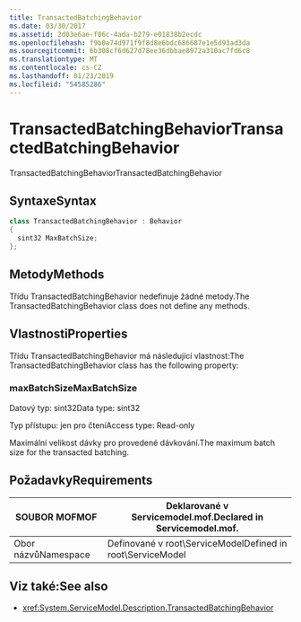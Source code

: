 ```yaml
---
title: TransactedBatchingBehavior
ms.date: 03/30/2017
ms.assetid: 2d03e6ae-f06c-4ada-b279-e01838b2ecdc
ms.openlocfilehash: f9b0a74d971f9f8d8e6bdc686687e1e5d93ad3da
ms.sourcegitcommit: 6b308cf6d627d78ee36dbbae8972a310ac7fd6c8
ms.translationtype: MT
ms.contentlocale: cs-CZ
ms.lasthandoff: 01/23/2019
ms.locfileid: "54585286"
---
```

# <a name="transactedbatchingbehavior"></a><span data-ttu-id="12d27-102">TransactedBatchingBehavior</span><span class="sxs-lookup"><span data-stu-id="12d27-102">TransactedBatchingBehavior</span></span>
<span data-ttu-id="12d27-103">TransactedBatchingBehavior</span><span class="sxs-lookup"><span data-stu-id="12d27-103">TransactedBatchingBehavior</span></span>  
  
## <a name="syntax"></a><span data-ttu-id="12d27-104">Syntaxe</span><span class="sxs-lookup"><span data-stu-id="12d27-104">Syntax</span></span>  
  
```csharp
class TransactedBatchingBehavior : Behavior  
{  
  sint32 MaxBatchSize;  
};  
```  
  
## <a name="methods"></a><span data-ttu-id="12d27-105">Metody</span><span class="sxs-lookup"><span data-stu-id="12d27-105">Methods</span></span>  
 <span data-ttu-id="12d27-106">Třídu TransactedBatchingBehavior nedefinuje žádné metody.</span><span class="sxs-lookup"><span data-stu-id="12d27-106">The TransactedBatchingBehavior class does not define any methods.</span></span>  
  
## <a name="properties"></a><span data-ttu-id="12d27-107">Vlastnosti</span><span class="sxs-lookup"><span data-stu-id="12d27-107">Properties</span></span>  
 <span data-ttu-id="12d27-108">Třídu TransactedBatchingBehavior má následující vlastnost:</span><span class="sxs-lookup"><span data-stu-id="12d27-108">The TransactedBatchingBehavior class has the following property:</span></span>  
  
### <a name="maxbatchsize"></a><span data-ttu-id="12d27-109">maxBatchSize</span><span class="sxs-lookup"><span data-stu-id="12d27-109">MaxBatchSize</span></span>  
 <span data-ttu-id="12d27-110">Datový typ: sint32</span><span class="sxs-lookup"><span data-stu-id="12d27-110">Data type: sint32</span></span>  
  
 <span data-ttu-id="12d27-111">Typ přístupu: jen pro čtení</span><span class="sxs-lookup"><span data-stu-id="12d27-111">Access type: Read-only</span></span>  
  
 <span data-ttu-id="12d27-112">Maximální velikost dávky pro provedené dávkování.</span><span class="sxs-lookup"><span data-stu-id="12d27-112">The maximum batch size for the transacted batching.</span></span>  
  
## <a name="requirements"></a><span data-ttu-id="12d27-113">Požadavky</span><span class="sxs-lookup"><span data-stu-id="12d27-113">Requirements</span></span>  
  
|<span data-ttu-id="12d27-114">SOUBOR MOF</span><span class="sxs-lookup"><span data-stu-id="12d27-114">MOF</span></span>|<span data-ttu-id="12d27-115">Deklarované v Servicemodel.mof.</span><span class="sxs-lookup"><span data-stu-id="12d27-115">Declared in Servicemodel.mof.</span></span>|  
|---------|-----------------------------------|  
|<span data-ttu-id="12d27-116">Obor názvů</span><span class="sxs-lookup"><span data-stu-id="12d27-116">Namespace</span></span>|<span data-ttu-id="12d27-117">Definované v root\ServiceModel</span><span class="sxs-lookup"><span data-stu-id="12d27-117">Defined in root\ServiceModel</span></span>|  
  
## <a name="see-also"></a><span data-ttu-id="12d27-118">Viz také:</span><span class="sxs-lookup"><span data-stu-id="12d27-118">See also</span></span>
- <xref:System.ServiceModel.Description.TransactedBatchingBehavior>
